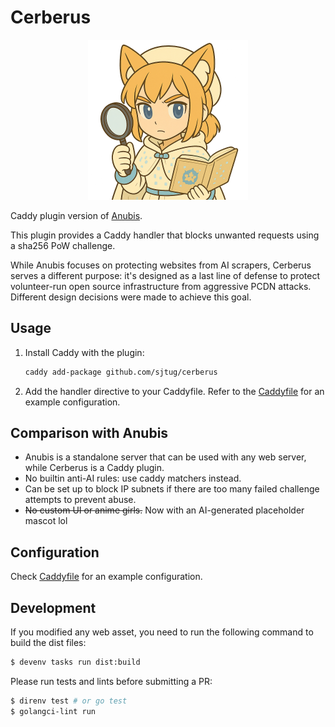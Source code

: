 # Cerberus

<center>
   <img width=256 src="./web/img/mascot-puzzle.png" alt="A smiling chibi dark-skinned anthro jackal with brown hair and tall ears looking victorious with a thumbs-up" />
</center>

Caddy plugin version of [Anubis](https://github.com/TecharoHQ/anubis/).

This plugin provides a Caddy handler that blocks unwanted requests using a sha256 PoW challenge.

While Anubis focuses on protecting websites from AI scrapers, Cerberus serves a different purpose: it's designed as a last line of defense to protect volunteer-run open source infrastructure from aggressive PCDN attacks. Different design decisions were made to achieve this goal.

## Usage

1. Install Caddy with the plugin:
   ```bash
   caddy add-package github.com/sjtug/cerberus
   ```
2. Add the handler directive to your Caddyfile. Refer to the [Caddyfile](Caddyfile) for an example configuration.

## Comparison with Anubis

- Anubis is a standalone server that can be used with any web server, while Cerberus is a Caddy plugin.
- No builtin anti-AI rules: use caddy matchers instead.
- Can be set up to block IP subnets if there are too many failed challenge attempts to prevent abuse.
- ~~No custom UI or anime girls.~~ Now with an AI-generated placeholder mascot lol

## Configuration

Check [Caddyfile](Caddyfile) for an example configuration.

## Development

If you modified any web asset, you need to run the following command to build the dist files:
```bash
$ devenv tasks run dist:build
```

Please run tests and lints before submitting a PR:
```bash
$ direnv test # or go test
$ golangci-lint run
```
